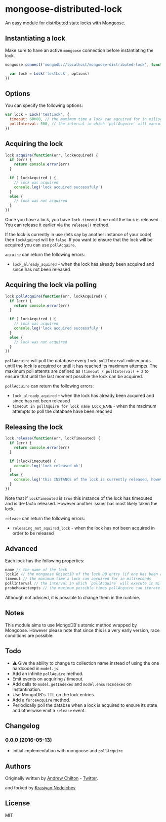 # mongoose-distributed-lock #

An easy module for distributed state locks with Mongoose.

## Instantiating a lock ##

Make sure to have an active `mongoose` connection before instantiating the lock.

```js
mongoose.connect('mongodb://localhost/mongoose-distributed-lock', function(err, connection) {

  var lock = Lock('testLock', options)
})
```

## Options ##

You can specify the following options:

```js
var lock = Lock('testLock', {
  timeout: 60000, // the maximum time a lock can aqcuired for in miliseconds before granting it to other issues is possible again; defaults to 60000
  pollInterval: 500, // the interval in which `pollAcquire` will execute in miliseconds; default to 500
})
```

## Acquiring the lock ##

```js
lock.acquire(function(err, lockAcquired) {
  if (err) {
    return console.error(err)
  }

  if ( lockAcquired ) {
    // lock was acquired
    console.log('lock acquired successfuly')
  }
  else {
    // lock was not acquired
  }
})
```

Once you have a lock, you have `lock.timeout` time until the lock is released. You can release it earlier via the `release()` method.

If the lock is currently in use (lets say by another instance of your code) then `lockAquired` will be `false`. If you want to ensure that the lock will be acquired you can use `pollAcquire`.

`aqcuire` can return the following errors:

- `lock_already_aquired` - when the lock has already been acquired and since has not been released


## Acquiring the lock via polling ##

```js
lock.pollAcquire(function(err, lockAcquired) {
  if (err) {
    return console.error(err)
  }

  if ( lockAcquired ) {
    // lock was acquired
    console.log('lock acquired successfuly')
  }
  else {
    // lock was not acquired
  }
})
```

`pollAqcuire` will poll the database every `lock.pollInterval` miliseconds untill the lock is acquired or until it has reached its maximum attempts. The maximum poll attemts are defined as `(timeout / pollInterval) + 2` to ensure that until the last moment possible the lock can be acquired.

`pollAqcuire` can return the following errors:

- `lock_already_aquired` - when the lock has already been acquired and since has not been released
- `timeout in pollAquire for lock name LOCK_NAME` - when the maximum attempts to poll the database have been reached

## Releasing the lock ##

```js
lock.release(function(err, lockTimeouted) {
  if (err) {
    return console.error(err)
  }

  if (!lockTimeouted) {
    console.log('lock released ok')
  }
  else {
    console.log('this INSTANCE of the lock is currently released, however the lock has probably timeouted')
  }
})
```

Note that if `lockTimeouted` is `true` this instance of the lock has timeouted and is de-facto released. However another issuer has most likely taken the lock.

`release` can return the following errors:

- `releasing_not_aquired_lock` - when the lock has not been acquired in order to be released

## Advanced ##

Each lock has the following properties:

```js
name // the name of the lock
lockId // the mongoose ObjectID of the lock DB entry (if one has been acquired)
timeout // the maximum time a lock can aqcuired for in miliseconds
pollInterval // the interval in which `pollAcquire` will execute in miliseconds
probeMaxAttempts // the maximum possible times pollAcquire can iterate before returning a timeout error
```

Although not adviced, it is possible to change them in the runtime.

## Notes ##

This module aims to use MongoDB's atomic method wrapped by Mongoose. However please note that since this is a very early version, race conditions are possible.

## Todo ##

- :warning: Give the ability to change to collection name instead of using the one hardcoded in `model.js`.
- Add an infinite `pollAquire` method.
- Emit events on acquiring / timeout.
- Add calls to `model.getIndexes` and `model.ensureIndexes` on instantination.
- Use MongoDB's TTL on the lock entries.
- Add a `forceAcquire` method.
- Periodically poll the databse when a lock is acquired to ensure its state and otherwise emit a `release` event.

## Changelog ##

### 0.0.0 (2016-05-13) ###

- Initial implementation with mongoose and `pollAcquire`

## Authors ##

Originally written by [Andrew Chilton](http://chilts.org/) -
[Twitter](https://twitter.com/andychilton).

and forked by [Krasiyan Nedelchev](http://krasiyan.com)

## License ##

MIT
